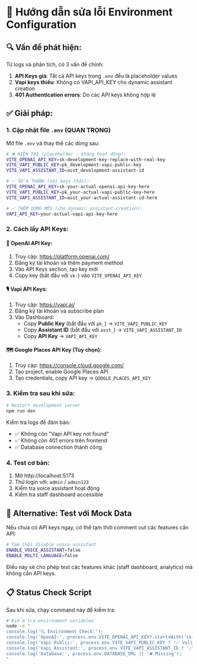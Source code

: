 # 🚨 Hướng dẫn sửa lỗi Environment Configuration

## 🔍 Vấn đề phát hiện:

Từ logs và phân tích, có 3 vấn đề chính:

1. **API Keys giả**: Tất cả API keys trong `.env` đều là placeholder values
2. **Vapi keys thiếu**: Không có VAPI_API_KEY cho dynamic assistant creation
3. **401 Authentication errors**: Do các API keys không hợp lệ

## ✅ Giải pháp:

### 1. Cập nhật file `.env` (QUAN TRỌNG)

Mở file `.env` và thay thế các dòng sau:

```bash
# ❌ HIỆN TẠI (placeholder - không hoạt động):
VITE_OPENAI_API_KEY=sk-development-key-replace-with-real-key
VITE_VAPI_PUBLIC_KEY=pk_development-vapi-public-key
VITE_VAPI_ASSISTANT_ID=asst_development-assistant-id

# ✅ SỬA THÀNH (với keys thật):
VITE_OPENAI_API_KEY=sk-your-actual-openai-api-key-here
VITE_VAPI_PUBLIC_KEY=pk_your-actual-vapi-public-key-here
VITE_VAPI_ASSISTANT_ID=asst_your-actual-assistant-id-here

# ✅ THÊM DÒNG MỚI (cho dynamic assistant creation):
VAPI_API_KEY=your-actual-vapi-api-key-here
```

### 2. Cách lấy API Keys:

#### 🤖 OpenAI API Key:

1. Truy cập: https://platform.openai.com/
2. Đăng ký tài khoản và thêm payment method
3. Vào API Keys section, tạo key mới
4. Copy key (bắt đầu với `sk-`) vào `VITE_OPENAI_API_KEY`

#### 🎙️ Vapi API Keys:

1. Truy cập: https://vapi.ai/
2. Đăng ký tài khoản và subscribe plan
3. Vào Dashboard:
   - Copy **Public Key** (bắt đầu với `pk_`) → `VITE_VAPI_PUBLIC_KEY`
   - Copy **Assistant ID** (bắt đầu với `asst_`) → `VITE_VAPI_ASSISTANT_ID`
   - Copy **API Key** → `VAPI_API_KEY`

#### 🗺️ Google Places API Key (Tùy chọn):

1. Truy cập: https://console.cloud.google.com/
2. Tạo project, enable Google Places API
3. Tạo credentials, copy API key → `GOOGLE_PLACES_API_KEY`

### 3. Kiểm tra sau khi sửa:

```bash
# Restart development server
npm run dev
```

Kiểm tra logs để đảm bảo:

- ✅ Không còn "Vapi API key not found"
- ✅ Không còn 401 errors trên frontend
- ✅ Database connection thành công

### 4. Test cơ bản:

1. Mở http://localhost:5173
2. Thử login với: `admin` / `admin123`
3. Kiểm tra voice assistant hoạt động
4. Kiểm tra staff dashboard accessible

## 🔧 Alternative: Test với Mock Data

Nếu chưa có API keys ngay, có thể tạm thời comment out các features cần API:

```bash
# Tạm thời disable voice assistant
ENABLE_VOICE_ASSISTANT=false
ENABLE_MULTI_LANGUAGE=false
```

Điều này sẽ cho phép test các features khác (staff dashboard, analytics) mà không cần API keys.

## 📋 Status Check Script

Sau khi sửa, chạy command này để kiểm tra:

```bash
# Kiểm tra environment variables
node -e "
console.log('🔍 Environment Check:');
console.log('OpenAI:', process.env.VITE_OPENAI_API_KEY?.startsWith('sk-') ? '✅ Valid format' : '❌ Invalid/missing');
console.log('Vapi Public:', process.env.VITE_VAPI_PUBLIC_KEY ? '✅ Valid format' : '❌ Invalid/missing');
console.log('Vapi Assistant:', process.env.VITE_VAPI_ASSISTANT_ID ? '✅ Valid format' : '❌ Invalid/missing');
console.log('Database:', process.env.DATABASE_URL || '❌ Missing');
"
```
